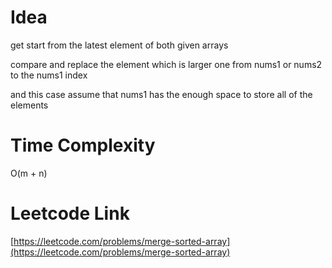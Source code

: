 # Idea

get start from the latest element of both given arrays

compare and replace the element which is larger one from nums1 or nums2 to the nums1 index

and this case assume that nums1 has the enough space to store all of the elements

# Time Complexity

O(m + n)

# Leetcode Link
[https://leetcode.com/problems/merge-sorted-array](https://leetcode.com/problems/merge-sorted-array)
